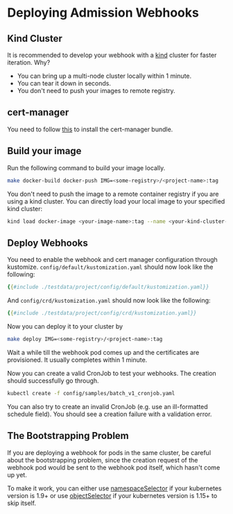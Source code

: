 # Deploying Admission Webhooks

## Kind Cluster

It is recommended to develop your webhook with a
[kind](../reference/kind.md) cluster for faster iteration.
Why?

- You can bring up a multi-node cluster locally within 1 minute.
- You can tear it down in seconds.
- You don't need to push your images to remote registry.

## cert-manager

You need to follow [this](./cert-manager.md) to install the cert-manager bundle.

## Build your image

Run the following command to build your image locally.

```bash
make docker-build docker-push IMG=<some-registry>/<project-name>:tag
```

You don't need to push the image to a remote container registry if you are using
a kind cluster. You can directly load your local image to your specified kind cluster:

```bash
kind load docker-image <your-image-name>:tag --name <your-kind-cluster-name>
```

## Deploy Webhooks

You need to enable the webhook and cert manager configuration through kustomize.
`config/default/kustomization.yaml` should now look like the following:

```yaml
{{#include ./testdata/project/config/default/kustomization.yaml}}
```

And `config/crd/kustomization.yaml` should now look like the following:

```yaml
{{#include ./testdata/project/config/crd/kustomization.yaml}}
```

Now you can deploy it to your cluster by

```bash
make deploy IMG=<some-registry>/<project-name>:tag
```

Wait a while till the webhook pod comes up and the certificates are provisioned.
It usually completes within 1 minute.

Now you can create a valid CronJob to test your webhooks. The creation should
successfully go through.

```bash
kubectl create -f config/samples/batch_v1_cronjob.yaml
```

You can also try to create an invalid CronJob (e.g. use an ill-formatted
schedule field). You should see a creation failure with a validation error.

<aside class="note warning">

<h1>The Bootstrapping Problem</h1>

If you are deploying a webhook for pods in the same cluster, be
careful about the bootstrapping problem, since the creation request of the
webhook pod would be sent to the webhook pod itself, which hasn't come up yet.

To make it work, you can either use [namespaceSelector] if your kubernetes
version is 1.9+ or use [objectSelector] if your kubernetes version is 1.15+ to
skip itself.

</aside>

[namespaceSelector]: https://github.com/kubernetes/api/blob/kubernetes-1.14.5/admissionregistration/v1beta1/types.go#L189-L233
[objectSelector]: https://github.com/kubernetes/api/blob/kubernetes-1.15.2/admissionregistration/v1beta1/types.go#L262-L274
